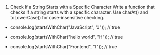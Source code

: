 

1. Check If a String Starts with a Specific Character
Write a function that checks if a string starts with a specific character. Use charAt() and toLowerCase() for case-insensitive checking.

* console.log(startsWithChar("JavaScript", "J")); // true

* console.log(startsWithChar("hello world", "H")); // true 

* console.log(startsWithChar("Frontend", "f")); // true


